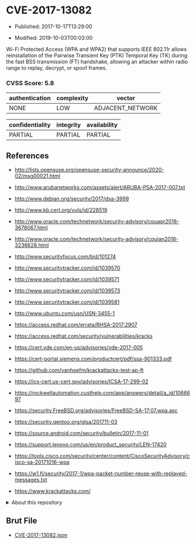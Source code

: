 # CVE-2017-13082

- Published: 2017-10-17T13:29:00

- Modified: 2019-10-03T00:03:00

Wi-Fi Protected Access (WPA and WPA2) that supports IEEE 802.11r allows reinstallation of the Pairwise Transient Key (PTK) Temporal Key (TK) during the fast BSS transmission (FT) handshake, allowing an attacker within radio range to replay, decrypt, or spoof frames.

### CVSS Score: **5.8**

| authentication | complexity | vector |
| --- | --- | --- |
| NONE | LOW | ADJACENT_NETWORK |

| confidentiality | integrity | availability |
| --- | --- | --- |
| PARTIAL | PARTIAL | PARTIAL |

## References

* http://lists.opensuse.org/opensuse-security-announce/2020-02/msg00021.html

* http://www.arubanetworks.com/assets/alert/ARUBA-PSA-2017-007.txt

* http://www.debian.org/security/2017/dsa-3999

* http://www.kb.cert.org/vuls/id/228519

* http://www.oracle.com/technetwork/security-advisory/cpuapr2018-3678067.html

* http://www.oracle.com/technetwork/security-advisory/cpujan2018-3236628.html

* http://www.securityfocus.com/bid/101274

* http://www.securitytracker.com/id/1039570

* http://www.securitytracker.com/id/1039571

* http://www.securitytracker.com/id/1039573

* http://www.securitytracker.com/id/1039581

* http://www.ubuntu.com/usn/USN-3455-1

* https://access.redhat.com/errata/RHSA-2017:2907

* https://access.redhat.com/security/vulnerabilities/kracks

* https://cert.vde.com/en-us/advisories/vde-2017-005

* https://cert-portal.siemens.com/productcert/pdf/ssa-901333.pdf

* https://github.com/vanhoefm/krackattacks-test-ap-ft

* https://ics-cert.us-cert.gov/advisories/ICSA-17-299-02

* https://rockwellautomation.custhelp.com/app/answers/detail/a_id/1066697

* https://security.FreeBSD.org/advisories/FreeBSD-SA-17:07.wpa.asc

* https://security.gentoo.org/glsa/201711-03

* https://source.android.com/security/bulletin/2017-11-01

* https://support.lenovo.com/us/en/product_security/LEN-17420

* https://tools.cisco.com/security/center/content/CiscoSecurityAdvisory/cisco-sa-20171016-wpa

* https://w1.fi/security/2017-1/wpa-packet-number-reuse-with-replayed-messages.txt

* https://www.krackattacks.com/

<details>
<summary>About this repository</summary> 

  This repository is part of the project [Live Hack CVE](https://github.com/Live-Hack-CVE). Main website can be found [www.live-hack.org](https://www.live-hack.org) 
  
  Made by [Sn0wAlice](https://github.com/Sn0wAlice) for the people that care about security and need to have a feed of the latest CVEs. Hope you enjoy it, don't forget to star the repo and follow me on [Twitter](https://twitter.com/Sn0wAlice) and [Github](https://github.com/Sn0wAlice). And that is my [personnal website](https://www.alice-snow.me/)

  - [Home Page](https://github.com/Live-Hack-CVE)
  - [Framework](https://github.com/Live-Hack-CVE/cve-framework)
  - [CVE database](https://github.com/Live-Hack-CVE/full_database)
  - [Changelog](https://github.com/Live-Hack-CVE/Changelog)
</details>

## Brut File

* [CVE-2017-13082.json](https://raw.githubusercontent.com/Live-Hack-CVE/full_database/main/cves/2017/CVE-2017-13082.json)

